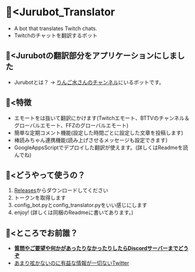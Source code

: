 # 🐻<Jurubot_Translator
- A bot that translates Twitch chats.  
- Twitchのチャットを翻訳するボット  
  
## 🐻<Jurubotの翻訳部分をアプリケーションにしました  
- Jurubotとは？ → [りんご水さんのチャンネル](https://www.twitch.tv/hanaringosui)にいるボットです。  
  
## 🐻<特徴  
- エモートをは抜いて翻訳にかけます(Twitchエモート、BTTVのチャンネル＆グローバルエモート、FFZのグローバルエモート)
- 簡単な定期コメント機能(設定した時間ごとに設定した文章を投稿します)
- 棒読みちゃん連携機能(読み上げさせるメッセージも設定できます)
- GoogleAppsScriptでデプロイした翻訳が使えます。(詳しくはReadmeを読んでね)
  
## 🐻<どうやって使うの？
1. [Releases](https://github.com/Charahiro-tan/Jurubot_Translator/releases)からダウンロードしてください
2. トークンを取得します
3. config_bot.pyとconfig_translator.pyをいい感じにします
4. enjoy!
(詳しくは同梱のReadmeに書いてあります。)
  
## 🐻<ところでお前誰？
- [__質問やご要望や何かがあったりなかったりしたらDiscordサーバーまでどうぞ__](https://)
- [あまり呟かないのに有益な情報が一切ないTwitter](https://twitter.com/__Charahiro)
